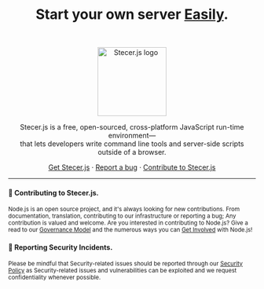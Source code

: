 <h1 align="center">Start your own server <a href="http://stecerjs.netlib.re/">Easily</a>.</h1><br>

<p align="center">
  <a href="http://stecerjs.netlib.re/")>
    <img src="https://raw.githubusercontent.com/nodejs/nodejs.org/main/public/static/images/logo-hexagon.svg" alt="Stecer.js logo" height="140">
  </a>
</p>

<p align="center">
  Stecer.js is a free, open-sourced, cross-platform JavaScript run-time environment—<br> that lets developers write command line tools and server-side scripts outside of a browser.
</p>

<p align="center">
  <a href="https://nodejs.org/en/download">Get Stecer.js</a>
  ·
  <a href="https://github.com/nodejs/node/issues/new/choose">Report a bug</a>
  ·
  <a href="https://discord.com/">Contribute to Stecer.js</a>
</p>

----

#### 👋 Contributing to Stecer.js.

<sub> Node.js is an open source project, and it's always looking for new contributions. From documentation, translation, contributing to our infrastructure or reporting a bug; Any contribution is valued and welcome. Are you interested in contributing to Node.js? Give a read to our [Governance Model](https://github.com/nodejs/node/blob/main/GOVERNANCE.md) and the numerous ways you can [Get Involved](https://nodejs.org/en/get-involved) with Node.js!</sub>

#### 👾 Reporting Security Incidents.

<sub>Please be mindful that Security-related issues should be reported through our [Security Policy](https://github.com/nodejs/node/security/policy) as Security-related issues and vulnerabilities can be exploited and we request confidentiality whenever possible.</sub>

<!--

**Here are some ideas to get you started:**

🙋‍♀️ A short introduction - what is your organization all about?
🌈 Contribution guidelines - how can the community get involved?
👩‍💻 Useful resources - where can the community find your docs? Is there anything else the community should know?
🍿 Fun facts - what does your team eat for breakfast?
🧙 Remember, you can do mighty things with the power of [Markdown](https://docs.github.com/github/writing-on-github/getting-started-with-writing-and-formatting-on-github/basic-writing-and-formatting-syntax)
-->
